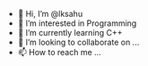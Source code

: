 - 👋 Hi, I’m @lksahu 
- 👀 I’m interested in Programming
- 🌱 I’m currently learning C++
- 💞️ I’m looking to collaborate on ...
- 📫 How to reach me ...

<!---
lksahu/lksahu is a ✨ special ✨ repository because its `README.md` (this file) appears on your GitHub profile.
You can click the Preview link to take a look at your changes.
--->
